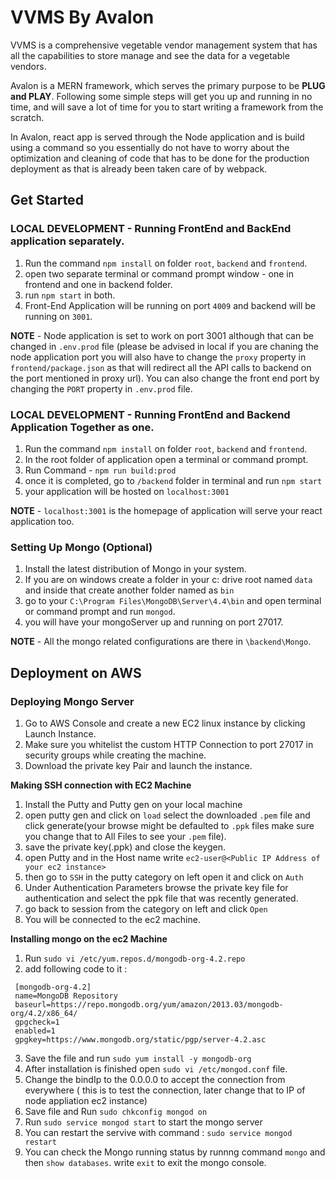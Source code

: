 # VVMS By Avalon

VVMS is a comprehensive vegetable vendor management system that has all the capabilities to store manage and see the data for a vegetable vendors. 

Avalon is a MERN framework, which serves the primary purpose to be **PLUG and PLAY**. Following some simple steps will get you up and running in no time, and will save a lot of time for you to start writing a framework from the scratch. 

In Avalon, react app is served through the Node application and is build using a command so you essentially do not have to worry about the optimization and cleaning of code that has to be done for the production deployment as that is already been taken care of by webpack. 

## **Get Started** 

### LOCAL DEVELOPMENT - Running FrontEnd and BackEnd application separately.

1) Run the command `npm install` on folder `root`, `backend` and `frontend`.
2) open two separate terminal or command prompt window - one in frontend and one in backend folder.
4) run `npm start` in both.
5) Front-End Application will be running on port `4009` and backend will be running on `3001`.

**NOTE** - Node application is set to work on port 3001 although that can be changed in `.env.prod` file (please be advised in local if you are chaning the node application port you will also have to change the `proxy` property in `frontend/package.json` as that will redirect all the API calls to backend on the port mentioned in proxy url). You can also change the front end port by changing the `PORT` property in `.env.prod` file.

### LOCAL DEVELOPMENT - Running FrontEnd and Backend Application Together as one.

1) Run the command `npm install` on folder `root`, `backend` and `frontend`.
2) In the root folder of application open a terminal or command prompt. 
3) Run Command - `npm run build:prod`
4) once it is completed, go to `/backend` folder in terminal and run `npm start`
5) your application will be hosted on `localhost:3001`

**NOTE** - `localhost:3001` is the homepage of application will serve your react application too. 

### **Setting Up Mongo** (Optional)

1) Install the latest distribution of Mongo in your system. 
2) If you are on windows create a folder in your c: drive root named `data` and inside that create another folder named as `bin`
3) go to your `C:\Program Files\MongoDB\Server\4.4\bin` and open terminal or command prompt and run `mongod`.
4) you will have your mongoServer up and running on port 27017.

**NOTE** - All the mongo related configurations are there in `\backend\Mongo`. 

## Deployment on AWS

### Deploying Mongo Server

1) Go to AWS Console and create a new EC2 linux instance by clicking Launch Instance. 
2) Make sure you whitelist the custom HTTP Connection to port 27017 in security groups while creating the machine.
3) Download the private key Pair and launch the instance. 

**Making SSH connection with EC2 Machine**
1) Install the Putty and Putty gen on your local machine 
2) open putty gen and click on `load` select the downloaded `.pem` file and click generate(your browse might be defaulted to `.ppk` files make sure you change that to All Files to see your `.pem` file). 
3) save the private key(.ppk) and close the keygen. 
4) open Putty and in the Host name write `ec2-user@<Public IP Address of your ec2 instance>`
5) then go to `SSH` in the putty category on left open it and click on `Auth`
6) Under Authentication Parameters browse the private key file for authentication and select the ppk file that was recently generated.
7) go back to session from the category on left and click `Open`
8) You will be connected to the ec2 machine. 

**Installing mongo on the ec2 Machine** 
1) Run `sudo vi /etc/yum.repos.d/mongodb-org-4.2.repo`
2) add following code to it : 
  ```
   [mongodb-org-4.2]
   name=MongoDB Repository
   baseurl=https://repo.mongodb.org/yum/amazon/2013.03/mongodb-org/4.2/x86_64/
   gpgcheck=1
   enabled=1
   gpgkey=https://www.mongodb.org/static/pgp/server-4.2.asc
  ```
3) Save the file and run `sudo yum install -y mongodb-org`
4) After installation is finished open `sudo vi /etc/mongod.conf` file.
5) Change the bindIp to the 0.0.0.0 to accept the connection from everywhere ( this is to test the connection, later change that to IP of node appliation ec2 instance)
6) Save file and Run `sudo chkconfig mongod on`
7) Run `sudo service mongod start` to start the mongo server
8) You can restart the servive with command : `sudo service mongod restart`
9) You can check the Mongo running status by runnng command `mongo` and then `show databases`. write `exit` to exit the mongo console.







